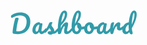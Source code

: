 <svg width="202" height="40" viewBox="0 0 202 40" fill="none" xmlns="http://www.w3.org/2000/svg">
<path d="M11.32 38.2C9.77333 38.2 8.02667 38.0667 6.08 37.8C5.01333 37.6667 4.28 37.3867 3.88 36.96C3.48 36.5333 3.30667 35.84 3.36 34.88C3.54667 32.24 3.98667 28.9867 4.68 25.12C5.37333 21.2267 6.21333 17.48 7.2 13.88C7.38667 13.2133 7.76 12.7467 8.32 12.48C8.88 12.2133 9.61333 12.08 10.52 12.08C12.1467 12.08 12.96 12.5333 12.96 13.44C12.96 13.8133 12.88 14.24 12.72 14.72C12.0267 16.8533 11.3333 19.72 10.64 23.32C9.94667 26.8933 9.45333 30.3067 9.16 33.56C9.96 33.64 10.8667 33.68 11.88 33.68C16.5467 33.68 20.0267 32.2667 22.32 29.44C24.64 26.6133 25.8 22.84 25.8 18.12C25.8 14.9467 24.8933 12.4933 23.08 10.76C21.2667 9.02666 18.7067 8.16 15.4 8.16C13.2667 8.16 11.1467 8.49333 9.04 9.16C6.96 9.82667 5.08 10.7067 3.4 11.8C3.05333 12.04 2.68 12.16 2.28 12.16C1.82667 12.16 1.46667 11.9733 1.2 11.6C0.933333 11.2 0.8 10.72 0.8 10.16C0.8 9.52 0.906667 9 1.12 8.6C1.33333 8.17333 1.69333 7.78666 2.2 7.44C4.04 6.18666 6.2 5.24 8.68 4.6C11.16 3.93333 13.5467 3.6 15.84 3.6C19.0933 3.6 21.9067 4.17333 24.28 5.32C26.6533 6.44 28.48 8.09333 29.76 10.28C31.04 12.4667 31.68 15.1067 31.68 18.2C31.68 22.2267 30.88 25.7467 29.28 28.76C27.68 31.7467 25.3467 34.0667 22.28 35.72C19.2133 37.3733 15.56 38.2 11.32 38.2ZM40.4963 38.2C38.8429 38.2 37.5229 37.6 36.5363 36.4C35.5496 35.2 35.0563 33.6267 35.0563 31.68C35.0563 29.5467 35.5496 27.5333 36.5363 25.64C37.5229 23.72 38.8296 22.1867 40.4563 21.04C42.1096 19.8667 43.8563 19.28 45.6963 19.28C46.2829 19.28 46.6696 19.4 46.8563 19.64C47.0696 19.8533 47.2429 20.2533 47.3763 20.84C47.9363 20.7333 48.5229 20.68 49.1363 20.68C50.4429 20.68 51.0963 21.1467 51.0963 22.08C51.0963 22.64 50.8963 23.9733 50.4963 26.08C49.8829 29.1467 49.5763 31.28 49.5763 32.48C49.5763 32.88 49.6696 33.2 49.8563 33.44C50.0696 33.68 50.3363 33.8 50.6563 33.8C51.1629 33.8 51.7763 33.48 52.4963 32.84C53.2163 32.1733 54.1896 31.1067 55.4163 29.64C55.7363 29.2667 56.0963 29.08 56.4963 29.08C56.8429 29.08 57.1096 29.24 57.2963 29.56C57.5096 29.88 57.6163 30.32 57.6163 30.88C57.6163 31.9467 57.3629 32.7733 56.8563 33.36C55.7629 34.72 54.6029 35.8667 53.3763 36.8C52.1496 37.7333 50.9629 38.2 49.8163 38.2C48.9363 38.2 48.1229 37.9067 47.3763 37.32C46.6563 36.7067 46.1096 35.88 45.7363 34.84C44.3496 37.08 42.6029 38.2 40.4963 38.2ZM41.9363 34.16C42.5229 34.16 43.0829 33.8133 43.6163 33.12C44.1496 32.4267 44.5363 31.5067 44.7763 30.36L46.2563 23C45.1363 23.0267 44.0963 23.4533 43.1363 24.28C42.2029 25.08 41.4563 26.1467 40.8963 27.48C40.3363 28.8133 40.0563 30.2267 40.0563 31.72C40.0563 32.5467 40.2163 33.16 40.5363 33.56C40.8829 33.96 41.3496 34.16 41.9363 34.16ZM63.8053 39.08C62.4186 39.08 61.352 38.76 60.6053 38.12C59.8853 37.48 59.5253 36.76 59.5253 35.96C59.5253 35.2667 59.7786 34.6667 60.2853 34.16C60.792 33.6533 61.5386 33.4 62.5253 33.4C62.872 33.4 63.272 33.44 63.7253 33.52C64.2053 33.5733 64.5653 33.6133 64.8053 33.64C64.7786 32.9467 64.6186 32.2933 64.3253 31.68C64.0586 31.0667 63.712 30.48 63.2853 29.92C62.8586 29.3333 62.4586 28.8267 62.0853 28.4C61.2586 29.9733 60.432 31.28 59.6053 32.32C58.8053 33.36 57.9253 34.3467 56.9653 35.28C56.4853 35.76 55.9786 36 55.4453 36C55.0186 36 54.672 35.8533 54.4053 35.56C54.1386 35.24 54.0053 34.8533 54.0053 34.4C54.0053 33.8667 54.192 33.3733 54.5653 32.92L55.0853 32.28C56.552 30.4667 57.6586 28.9733 58.4053 27.8C58.8586 27.0267 59.392 26 60.0053 24.72C60.6186 23.4133 61.2186 22.0667 61.8053 20.68C62.312 19.5067 63.3653 18.92 64.9653 18.92C65.712 18.92 66.232 18.9867 66.5253 19.12C66.8186 19.2533 66.9653 19.4667 66.9653 19.76C66.9653 19.92 66.912 20.1733 66.8053 20.52C66.6986 20.8667 66.552 21.2133 66.3653 21.56C65.8853 22.52 65.6453 23.3333 65.6453 24C65.6453 24.4 65.7786 24.84 66.0453 25.32C66.3386 25.8 66.7786 26.4 67.3653 27.12C68.2186 28.24 68.8586 29.2 69.2853 30C69.7386 30.7733 69.9653 31.6267 69.9653 32.56C69.9653 32.8267 69.9386 33.2 69.8853 33.68C71.192 33.1733 72.7253 31.8267 74.4853 29.64C74.8053 29.2667 75.1653 29.08 75.5653 29.08C75.912 29.08 76.1786 29.24 76.3653 29.56C76.5786 29.88 76.6853 30.32 76.6853 30.88C76.6853 31.8933 76.432 32.72 75.9253 33.36C74.592 35.0133 73.312 36.1467 72.0853 36.76C70.8853 37.3467 69.392 37.6667 67.6053 37.72C66.5386 38.6267 65.272 39.08 63.8053 39.08ZM97.6356 29.08C97.9823 29.08 98.249 29.24 98.4356 29.56C98.649 29.88 98.7556 30.32 98.7556 30.88C98.7556 31.9467 98.5023 32.7733 97.9956 33.36C96.769 34.7733 95.5023 35.9333 94.1956 36.84C92.9156 37.7467 91.449 38.2 89.7956 38.2C88.4356 38.2 87.409 37.8133 86.7156 37.04C86.0223 36.24 85.6756 35.0933 85.6756 33.6C85.6756 32.8533 85.8623 31.52 86.2356 29.6C86.5823 27.92 86.7556 26.76 86.7556 26.12C86.7556 25.6933 86.609 25.48 86.3156 25.48C85.969 25.48 85.4756 25.9333 84.8356 26.84C84.1956 27.72 83.5556 28.8933 82.9156 30.36C82.2756 31.8267 81.7556 33.3733 81.3556 35C80.849 37.1333 79.5956 38.2 77.5956 38.2C76.7956 38.2 76.2623 37.92 75.9956 37.36C75.7556 36.7733 75.6356 35.7333 75.6356 34.24C75.6356 33.3867 75.649 32.7067 75.6756 32.2L75.7156 29C75.7156 24.8933 76.129 20.6133 76.9556 16.16C77.809 11.7067 79.049 7.97333 80.6756 4.96C82.329 1.92 84.3023 0.399998 86.5956 0.399998C87.8223 0.399998 88.809 0.933331 89.5556 2C90.329 3.04 90.7156 4.4 90.7156 6.08C90.7156 8.77333 89.929 11.5733 88.3556 14.48C86.7823 17.36 84.2223 20.7333 80.6756 24.6C80.5956 25.9867 80.5556 27.4133 80.5556 28.88C81.4356 26.6133 82.409 24.7733 83.4756 23.36C84.569 21.92 85.6356 20.8933 86.6756 20.28C87.7423 19.6667 88.7156 19.36 89.5956 19.36C91.329 19.36 92.1956 20.2267 92.1956 21.96C92.1956 23 91.9023 24.88 91.3156 27.6C90.809 29.92 90.5556 31.4533 90.5556 32.2C90.5556 33.2667 90.9423 33.8 91.7156 33.8C92.249 33.8 92.8756 33.48 93.5956 32.84C94.3423 32.1733 95.329 31.1067 96.5556 29.64C96.8756 29.2667 97.2356 29.08 97.6356 29.08ZM85.7556 4.36C85.2756 4.36 84.7423 5.05333 84.1556 6.44C83.569 7.8 82.9956 9.65333 82.4356 12C81.9023 14.32 81.4623 16.8533 81.1156 19.6C82.769 17.6533 84.129 15.5333 85.1956 13.24C86.289 10.9467 86.8356 8.86667 86.8356 7C86.8356 6.14667 86.7423 5.49333 86.5556 5.04C86.369 4.58667 86.1023 4.36 85.7556 4.36ZM118.794 25.72C119.14 25.72 119.407 25.8933 119.594 26.24C119.78 26.5867 119.874 27.0267 119.874 27.56C119.874 28.2267 119.78 28.7467 119.594 29.12C119.407 29.4667 119.114 29.7067 118.714 29.84C117.114 30.4 115.354 30.72 113.434 30.8C112.9 33.0133 111.887 34.8 110.394 36.16C108.927 37.52 107.3 38.2 105.514 38.2C102.82 38.2 100.86 37.1733 99.6338 35.12C98.4071 33.0667 97.7938 30.0933 97.7938 26.2C97.7938 22.76 98.2204 19.0267 99.0738 15C99.9271 10.9467 101.167 7.50666 102.794 4.68C104.447 1.82666 106.407 0.399998 108.674 0.399998C109.9 0.399998 110.887 0.933331 111.634 2C112.38 3.04 112.754 4.4 112.754 6.08C112.754 8.26667 112.34 10.44 111.514 12.6C110.687 14.76 109.314 17.0267 107.394 19.4C109.18 19.5333 110.634 20.28 111.754 21.64C112.874 22.9733 113.54 24.6267 113.754 26.6C115.007 26.52 116.5 26.2533 118.234 25.8C118.394 25.7467 118.58 25.72 118.794 25.72ZM107.754 4.36C107.22 4.36 106.634 5.16 105.994 6.76C105.38 8.33333 104.807 10.48 104.274 13.2C103.74 15.92 103.34 18.8933 103.074 22.12C104.834 18.8933 106.234 16.0533 107.274 13.6C108.34 11.12 108.874 8.92 108.874 7C108.874 6.14667 108.767 5.49333 108.554 5.04C108.367 4.58667 108.1 4.36 107.754 4.36ZM105.674 33.96C106.5 33.96 107.234 33.6133 107.874 32.92C108.514 32.2267 108.94 31.2267 109.154 29.92C108.327 29.36 107.687 28.6267 107.234 27.72C106.807 26.8133 106.594 25.8533 106.594 24.84C106.594 24.4667 106.647 23.96 106.754 23.32H106.634C105.54 23.32 104.62 23.8667 103.874 24.96C103.154 26.0267 102.794 27.4667 102.794 29.28C102.794 30.8 103.074 31.96 103.634 32.76C104.22 33.56 104.9 33.96 105.674 33.96ZM138.82 25.72C139.167 25.72 139.433 25.8933 139.62 26.24C139.807 26.5867 139.9 27.0267 139.9 27.56C139.9 28.84 139.513 29.6 138.74 29.84C137.14 30.4 135.38 30.72 133.46 30.8C132.953 33.04 131.953 34.84 130.46 36.2C128.967 37.5333 127.273 38.2 125.38 38.2C123.78 38.2 122.407 37.8133 121.26 37.04C120.14 36.2667 119.287 35.24 118.7 33.96C118.113 32.68 117.82 31.2933 117.82 29.8C117.82 27.7733 118.207 25.9733 118.98 24.4C119.753 22.8 120.82 21.56 122.18 20.68C123.54 19.7733 125.047 19.32 126.7 19.32C128.727 19.32 130.353 20.0267 131.58 21.44C132.833 22.8267 133.567 24.5467 133.78 26.6C135.033 26.52 136.527 26.2533 138.26 25.8C138.473 25.7467 138.66 25.72 138.82 25.72ZM125.7 33.96C126.553 33.96 127.287 33.6133 127.9 32.92C128.54 32.2267 128.967 31.2267 129.18 29.92C128.353 29.36 127.713 28.6267 127.26 27.72C126.833 26.8133 126.62 25.8533 126.62 24.84C126.62 24.4133 126.66 23.9867 126.74 23.56H126.54C125.473 23.56 124.58 24.08 123.86 25.12C123.167 26.1333 122.82 27.5733 122.82 29.44C122.82 30.9067 123.1 32.0267 123.66 32.8C124.247 33.5733 124.927 33.96 125.7 33.96ZM143.387 38.2C141.734 38.2 140.414 37.6 139.427 36.4C138.44 35.2 137.947 33.6267 137.947 31.68C137.947 29.5467 138.44 27.5333 139.427 25.64C140.414 23.72 141.72 22.1867 143.347 21.04C145 19.8667 146.747 19.28 148.587 19.28C149.174 19.28 149.56 19.4 149.747 19.64C149.96 19.8533 150.134 20.2533 150.267 20.84C150.827 20.7333 151.414 20.68 152.027 20.68C153.334 20.68 153.987 21.1467 153.987 22.08C153.987 22.64 153.787 23.9733 153.387 26.08C152.774 29.1467 152.467 31.28 152.467 32.48C152.467 32.88 152.56 33.2 152.747 33.44C152.96 33.68 153.227 33.8 153.547 33.8C154.054 33.8 154.667 33.48 155.387 32.84C156.107 32.1733 157.08 31.1067 158.307 29.64C158.627 29.2667 158.987 29.08 159.387 29.08C159.734 29.08 160 29.24 160.187 29.56C160.4 29.88 160.507 30.32 160.507 30.88C160.507 31.9467 160.254 32.7733 159.747 33.36C158.654 34.72 157.494 35.8667 156.267 36.8C155.04 37.7333 153.854 38.2 152.707 38.2C151.827 38.2 151.014 37.9067 150.267 37.32C149.547 36.7067 149 35.88 148.627 34.84C147.24 37.08 145.494 38.2 143.387 38.2ZM144.827 34.16C145.414 34.16 145.974 33.8133 146.507 33.12C147.04 32.4267 147.427 31.5067 147.667 30.36L149.147 23C148.027 23.0267 146.987 23.4533 146.027 24.28C145.094 25.08 144.347 26.1467 143.787 27.48C143.227 28.8133 142.947 30.2267 142.947 31.72C142.947 32.5467 143.107 33.16 143.427 33.56C143.774 33.96 144.24 34.16 144.827 34.16ZM162.096 38.2C161.083 38.2 160.363 37.6667 159.936 36.6C159.536 35.5333 159.336 33.8267 159.336 31.48C159.336 28.0133 159.829 24.72 160.816 21.6C161.056 20.8267 161.443 20.2667 161.976 19.92C162.536 19.5467 163.309 19.36 164.296 19.36C164.829 19.36 165.203 19.4267 165.416 19.56C165.629 19.6933 165.736 19.9467 165.736 20.32C165.736 20.7467 165.536 21.7067 165.136 23.2C164.869 24.2667 164.656 25.2 164.496 26C164.336 26.8 164.203 27.7867 164.096 28.96C164.976 26.6667 165.963 24.8 167.056 23.36C168.149 21.92 169.216 20.8933 170.256 20.28C171.323 19.6667 172.296 19.36 173.176 19.36C174.909 19.36 175.776 20.2267 175.776 21.96C175.776 22.3067 175.656 23.1467 175.416 24.48C175.203 25.5467 175.096 26.2133 175.096 26.48C175.096 27.4133 175.429 27.88 176.096 27.88C176.843 27.88 177.803 27.2933 178.976 26.12C179.323 25.7733 179.683 25.6 180.056 25.6C180.403 25.6 180.669 25.76 180.856 26.08C181.069 26.3733 181.176 26.7733 181.176 27.28C181.176 28.2667 180.909 29.04 180.376 29.6C179.629 30.3733 178.749 31.04 177.736 31.6C176.749 32.1333 175.696 32.4 174.576 32.4C173.163 32.4 172.083 32.04 171.336 31.32C170.616 30.6 170.256 29.6267 170.256 28.4C170.256 28 170.296 27.6 170.376 27.2C170.429 26.6667 170.456 26.3067 170.456 26.12C170.456 25.6933 170.309 25.48 170.016 25.48C169.616 25.48 169.083 25.9333 168.416 26.84C167.776 27.72 167.136 28.8933 166.496 30.36C165.856 31.8267 165.336 33.3733 164.936 35C164.643 36.2533 164.296 37.1067 163.896 37.56C163.523 37.9867 162.923 38.2 162.096 38.2ZM194.019 29.08C194.312 31.2667 194.739 33.4267 195.299 35.56C195.406 35.9067 195.459 36.2667 195.459 36.64C195.459 37.84 194.726 38.44 193.259 38.44C192.432 38.44 191.792 38.2133 191.339 37.76C190.912 37.3067 190.512 36.4533 190.139 35.2L190.099 35.04C189.086 36.2933 188.166 37.1333 187.339 37.56C186.539 37.9867 185.606 38.2 184.539 38.2C182.912 38.2 181.566 37.6 180.499 36.4C179.459 35.1733 178.939 33.5867 178.939 31.64C178.939 29.5067 179.392 27.5333 180.299 25.72C181.206 23.9067 182.446 22.4267 184.019 21.28C185.592 20.1067 187.352 19.4 189.299 19.16C189.806 14.12 190.766 9.73333 192.179 6C193.619 2.26666 195.526 0.399998 197.899 0.399998C199.046 0.399998 199.992 0.919998 200.739 1.96C201.512 3 201.899 4.57333 201.899 6.68C201.899 9.61333 201.179 13.04 199.739 16.96C198.299 20.88 196.392 24.92 194.019 29.08ZM197.459 4.32C196.686 4.32 195.952 6.29333 195.259 10.24C194.592 14.1867 194.139 18.48 193.899 23.12C196.859 16.72 198.339 11.52 198.339 7.52C198.339 6.50667 198.246 5.72 198.059 5.16C197.899 4.6 197.699 4.32 197.459 4.32ZM185.939 34.16C186.472 34.16 186.979 33.96 187.459 33.56C187.966 33.16 188.606 32.3867 189.379 31.24C189.112 29.2933 188.979 27.28 188.979 25.2C188.979 24.3733 188.992 23.7333 189.019 23.28C187.552 23.7067 186.339 24.68 185.379 26.2C184.419 27.72 183.939 29.4 183.939 31.24C183.939 33.1867 184.606 34.16 185.939 34.16Z" fill="#329BA9"/>
</svg>